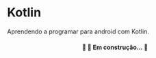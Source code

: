 # Kotlin
Aprendendo a programar para android com Kotlin.

<h4 align="center"> 
	🚧  🚀 Em construção...  🚧
</h4>
